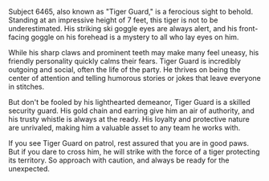 Subject 6465, also known as "Tiger Guard," is a ferocious sight to behold. Standing at an impressive height of 7 feet, this tiger is not to be underestimated. His striking ski goggle eyes are always alert, and his front-facing goggle on his forehead is a mystery to all who lay eyes on him. 

While his sharp claws and prominent teeth may make many feel uneasy, his friendly personality quickly calms their fears. Tiger Guard is incredibly outgoing and social, often the life of the party. He thrives on being the center of attention and telling humorous stories or jokes that leave everyone in stitches. 

But don't be fooled by his lighthearted demeanor, Tiger Guard is a skilled security guard. His gold chain and earring give him an air of authority, and his trusty whistle is always at the ready. His loyalty and protective nature are unrivaled, making him a valuable asset to any team he works with. 

If you see Tiger Guard on patrol, rest assured that you are in good paws. But if you dare to cross him, he will strike with the force of a tiger protecting its territory. So approach with caution, and always be ready for the unexpected.